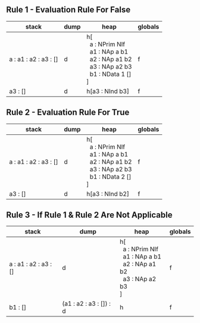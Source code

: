 ## Rule 1 - Evaluation Rule For False
| stack                 | dump | heap                                                                                                                                                               | globals |
|-----------------------|------|--------------------------------------------------------------------------------------------------------------------------------------------------------------------|---------|
| a : a1 : a2 : a3 : [] | d    | h[<br/>&nbsp;&nbsp;a : NPrim NIf<br/>&nbsp;&nbsp;a1 : NAp a b1<br/>&nbsp;&nbsp;a2 : NAp a1 b2<br/>&nbsp;&nbsp;a3 : NAp a2 b3<br/>&nbsp;&nbsp;b1 : NData 1 []<br/>] | f       |
| a3 : []               | d    | h[a3 : NInd b3]                                                                                                                                                    | f       |

## Rule 2 - Evaluation Rule For True
| stack                 | dump | heap                                                                                                                                                               | globals |
|-----------------------|------|--------------------------------------------------------------------------------------------------------------------------------------------------------------------|---------|
| a : a1 : a2 : a3 : [] | d    | h[<br/>&nbsp;&nbsp;a : NPrim NIf<br/>&nbsp;&nbsp;a1 : NAp a b1<br/>&nbsp;&nbsp;a2 : NAp a1 b2<br/>&nbsp;&nbsp;a3 : NAp a2 b3<br/>&nbsp;&nbsp;b1 : NData 2 []<br/>] | f       |
| a3 : []               | d    | h[a3 : NInd b2]                                                                                                                                                    | f       |

## Rule 3 - If Rule 1 & Rule 2 Are Not Applicable
| stack                 | dump                    | heap                                                                                                                               | globals |
|-----------------------|-------------------------|------------------------------------------------------------------------------------------------------------------------------------|---------|
| a : a1 : a2 : a3 : [] | d                       | h[<br/>&nbsp;&nbsp;a : NPrim NIf<br/>&nbsp;&nbsp;a1 : NAp a b1<br/>&nbsp;&nbsp;a2 : NAp a1 b2<br/>&nbsp;&nbsp;a3 : NAp a2 b3<br/>] | f       |
| b1 : []               | (a1 : a2 : a3 : []) : d | h                                                                                                                                  | f       |
